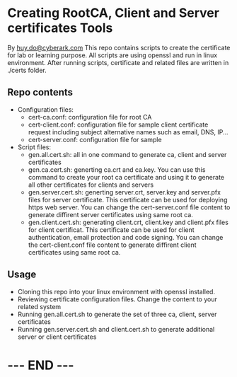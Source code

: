 # Creating RootCA, Client and Server certificates Tools
By huy.do@cyberark.com
This repo contains scripts to create the certificate for lab or learning purpose. All scripts are using openssl and run in linux environment.
After running scripts, certificate and related files are written in ./certs folder.

## Repo contents
- Configuration files:
  - cert-ca.conf: configuration file for root CA
  - cert-client.conf: configuration file for sample client certificate request including subject alternative names such as email, DNS, IP...
  - cert-server.conf: configuration file for sample
- Script files:
  - gen.all.cert.sh: all in one command to generate ca, client and server certificates
  - gen.ca.cert.sh: generting ca.crt and ca.key. You can use this command to create your root ca certificate and using it to generate all other certificates for clients and servers
  - gen.server.cert.sh: generting server.crt, server.key and server.pfx files for server certificate. This certificate can be used for deploying https web server. You can change the cert-server.conf file content to generate diffirent server certificates using same root ca.
  - gen.client.cert.sh: generating client.crt, client.key and client.pfx files for client certificat. This certificate can be used for client authentication, email protection and code signing. You can change the cert-client.conf file content to generate diffirent client certificates using same root ca.

## Usage
- Cloning this repo into your linux environment with openssl installed.
- Reviewing certificate configuration files. Change the content to your related system
- Running gen.all.cert.sh to generate the set of three ca, client, server certificates
- Running gen.server.cert.sh and client.cert.sh to generate additional server or client certificates

# --- END ---
